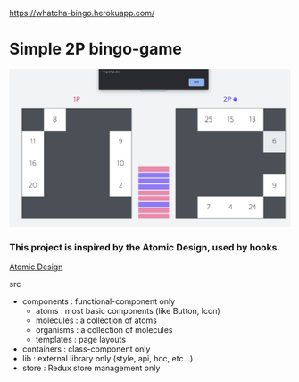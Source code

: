 https://whatcha-bingo.herokuapp.com/

# Simple 2P bingo-game

![intro](./src/static/intro.png)

### This project is inspired by the Atomic Design, used by hooks.

[Atomic Design](https://arc.js.org)

src

- components : functional-component only
  - atoms : most basic components (like Button, Icon)
  - molecules : a collection of atoms
  - organisms : a collection of molecules
  - templates : page layouts
- containers : class-component only
- lib : external library only (style, api, hoc, etc...)
- store : Redux store management only
